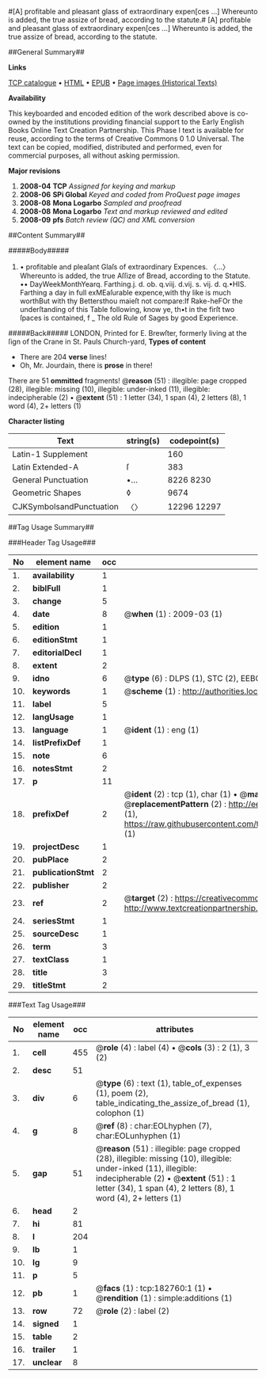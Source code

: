 #[A] profitable and pleasant glass of extraordinary expen[ces ...] Whereunto is added, the true assize of bread, according to the statute.#
[A] profitable and pleasant glass of extraordinary expen[ces ...] Whereunto is added, the true assize of bread, according to the statute.

##General Summary##

**Links**

[TCP catalogue](http://www.ota.ox.ac.uk/tcp/)  • 
[HTML](http://tei.it.ox.ac.uk/tcp/Texts-HTML/free/B04/B04847.html)  • 
[EPUB](http://tei.it.ox.ac.uk/tcp/Texts-EPUB/free/B04/B04847.epub) • 
[Page images (Historical Texts)](https://data.historicaltexts.jisc.ac.uk/view?pubId=eebo-99884965e&pageId=eebo-99884965e-182760-1)

**Availability**

This keyboarded and encoded edition of the
	       work described above is co-owned by the institutions
	       providing financial support to the Early English Books
	       Online Text Creation Partnership. This Phase I text is
	       available for reuse, according to the terms of Creative
	       Commons 0 1.0 Universal. The text can be copied,
	       modified, distributed and performed, even for
	       commercial purposes, all without asking permission.

**Major revisions**

1. __2008-04__ __TCP__ *Assigned for keying and markup*
1. __2008-06__ __SPi Global__ *Keyed and coded from ProQuest page images*
1. __2008-08__ __Mona Logarbo__ *Sampled and proofread*
1. __2008-08__ __Mona Logarbo__ *Text and markup reviewed and edited*
1. __2008-09__ __pfs__ *Batch review (QC) and XML conversion*

##Content Summary##

#####Body#####

1. • profitable and pleaſant Glaſs of extraordinary Expences. 〈…〉
Whereunto is added, the true Aſſize of Bread, according to the Statute.
•• DayWeekMonthYearq. Farthing.j. d. ob. q.viij. d.vij. s. vij. d. q.•HIS. Farthing a day in full exMEaſurable expence,with thy like is much worthBut with thy Bettersthou maieſt not compare:If Rake-heFOr the underſtanding of this Table following, know ye, th•t in the firſt two ſpaces is contained, f
    _ The old Rule of Sages by good Experience.

#####Back#####
LONDON, Printed for E. Brewſter, formerly living at the ſign of the Crane in St. Pauls Church-yard, 
**Types of content**

  * There are 204 **verse** lines!
  * Oh, Mr. Jourdain, there is **prose** in there!

There are 51 **ommitted** fragments! 
 @__reason__ (51) : illegible: page cropped (28), illegible: missing (10), illegible: under-inked (11), illegible: indecipherable (2)  •  @__extent__ (51) : 1 letter (34), 1 span (4), 2 letters (8), 1 word (4), 2+ letters (1)

**Character listing**


|Text|string(s)|codepoint(s)|
|---|---|---|
|Latin-1 Supplement| |160|
|Latin Extended-A|ſ|383|
|General Punctuation|•…|8226 8230|
|Geometric Shapes|◊|9674|
|CJKSymbolsandPunctuation|〈〉|12296 12297|

##Tag Usage Summary##

###Header Tag Usage###

|No|element name|occ|attributes|
|---|---|---|---|
|1.|__availability__|1||
|2.|__biblFull__|1||
|3.|__change__|5||
|4.|__date__|8| @__when__ (1) : 2009-03 (1)|
|5.|__edition__|1||
|6.|__editionStmt__|1||
|7.|__editorialDecl__|1||
|8.|__extent__|2||
|9.|__idno__|6| @__type__ (6) : DLPS (1), STC (2), EEBO-CITATION (1), PROQUEST (1), VID (1)|
|10.|__keywords__|1| @__scheme__ (1) : http://authorities.loc.gov/ (1)|
|11.|__label__|5||
|12.|__langUsage__|1||
|13.|__language__|1| @__ident__ (1) : eng (1)|
|14.|__listPrefixDef__|1||
|15.|__note__|6||
|16.|__notesStmt__|2||
|17.|__p__|11||
|18.|__prefixDef__|2| @__ident__ (2) : tcp (1), char (1)  •  @__matchPattern__ (2) : ([0-9\-]+):([0-9IVX]+) (1), (.+) (1)  •  @__replacementPattern__ (2) : http://eebo.chadwyck.com/downloadtiff?vid=$1&page=$2 (1), https://raw.githubusercontent.com/textcreationpartnership/Texts/master/tcpchars.xml#$1 (1)|
|19.|__projectDesc__|1||
|20.|__pubPlace__|2||
|21.|__publicationStmt__|2||
|22.|__publisher__|2||
|23.|__ref__|2| @__target__ (2) : https://creativecommons.org/publicdomain/zero/1.0/ (1), http://www.textcreationpartnership.org/docs/. (1)|
|24.|__seriesStmt__|1||
|25.|__sourceDesc__|1||
|26.|__term__|3||
|27.|__textClass__|1||
|28.|__title__|3||
|29.|__titleStmt__|2||


###Text Tag Usage###

|No|element name|occ|attributes|
|---|---|---|---|
|1.|__cell__|455| @__role__ (4) : label (4)  •  @__cols__ (3) : 2 (1), 3 (2)|
|2.|__desc__|51||
|3.|__div__|6| @__type__ (6) : text (1), table_of_expenses (1), poem (2), table_indicating_the_assize_of_bread (1), colophon (1)|
|4.|__g__|8| @__ref__ (8) : char:EOLhyphen (7), char:EOLunhyphen (1)|
|5.|__gap__|51| @__reason__ (51) : illegible: page cropped (28), illegible: missing (10), illegible: under-inked (11), illegible: indecipherable (2)  •  @__extent__ (51) : 1 letter (34), 1 span (4), 2 letters (8), 1 word (4), 2+ letters (1)|
|6.|__head__|2||
|7.|__hi__|81||
|8.|__l__|204||
|9.|__lb__|1||
|10.|__lg__|9||
|11.|__p__|5||
|12.|__pb__|1| @__facs__ (1) : tcp:182760:1 (1)  •  @__rendition__ (1) : simple:additions (1)|
|13.|__row__|72| @__role__ (2) : label (2)|
|14.|__signed__|1||
|15.|__table__|2||
|16.|__trailer__|1||
|17.|__unclear__|8||
